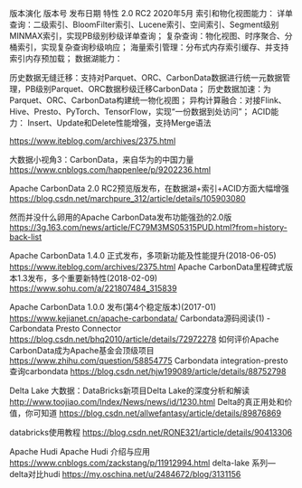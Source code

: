 

版本演化
版本号	发布日期	特性
2.0 RC2	2020年5月	索引和物化视图能力：
详单查询：二级索引、BloomFilter索引、Lucene索引、空间索引、Segment级别MINMAX索引，实现PB级别秒级详单查询；
复杂查询：物化视图、时序聚合、分桶索引，实现复杂查询秒级响应；
海量索引管理：分布式内存索引缓存、并支持索引内存预加载；
数据湖能力：

历史数据无缝迁移：支持对Parquet、ORC、CarbonData数据进行统一元数据管理，PB级别Parquet、ORC数据秒级迁移CarbonData；
历史数据加速：为Parquet、ORC、CarbonData构建统一物化视图；
异构计算融合：对接Flink、Hive、Presto、PyTorch、TensorFlow，实现“一份数据到处访问”；
ACID能力：
Insert、Update和Delete性能增强，支持Merge语法
		
		




https://www.iteblog.com/archives/2375.html

大数据小视角3：CarbonData，来自华为的中国力量
https://www.cnblogs.com/happenlee/p/9202236.html

Apache CarbonData 2.0 RC2预览版发布，在数据湖+索引+ACID方面大幅增强
https://blog.csdn.net/marchpure_312/article/details/105903080

然而并没什么卵用的Apache CarbonData发布功能强劲的2.0版
https://3g.163.com/news/article/FC79M3MS05315PUD.html?from=history-back-list

Apache CarbonData 1.4.0 正式发布，多项新功能及性能提升(2018-06-05)
https://www.iteblog.com/archives/2375.html
Apache CarbonData里程碑式版本1.3发布，多个重要新特性(2018-02-09)
https://www.sohu.com/a/221807484_315839

Apache CarbonData 1.0.0 发布(第4个稳定版本)(2017-01)
https://www.kejianet.cn/apache-carbondata/
Carbondata源码阅读(1) - Carbondata Presto Connector
https://blog.csdn.net/bhq2010/article/details/72972278
如何评价Apache CarbonData成为Apache基金会顶级项目
https://www.zhihu.com/question/58854775
Carbondata integration-presto查询carbondata
https://blog.csdn.net/hjw199089/article/details/88752798

Delta Lake
大数据：DataBricks新项目Delta Lake的深度分析和解读
http://www.toojiao.com/Index/News/news/id/1230.html
Delta的真正用处和价值，你可知道
https://blog.csdn.net/allwefantasy/article/details/89876869


databricks使用教程
https://blog.csdn.net/RONE321/article/details/90413306

Apache Hudi
Apache Hudi 介绍与应用
https://www.cnblogs.com/zackstang/p/11912994.html
delta-lake 系列— delta对比hudi
https://my.oschina.net/u/2484672/blog/3131156
